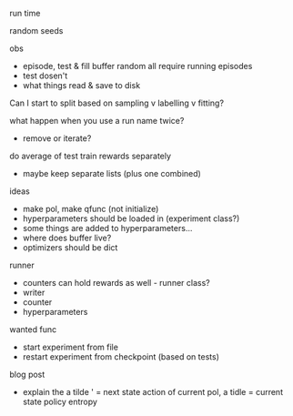 run time

random seeds

obs
- episode, test & fill buffer random all require running episodes
- test dosen't
- what things read & save to disk

Can I start to split based on sampling v labelling v fitting?

what happen when you use a run name twice?
- remove or iterate?

do average of test train rewards separately
- maybe keep separate lists (plus one combined)

ideas
- make pol, make qfunc (not initialize)
- hyperparameters should be loaded in (experiment class?)
- some things are added to hyperparameters...
- where does buffer live?
- optimizers should be dict

runner
- counters can hold rewards as well - runner class?
- writer
- counter
- hyperparameters

wanted func
- start experiment from file
- restart experiment from checkpoint (based on tests)

blog post

- explain the a tilde ' = next state action of current pol, a tidle = current state
policy entropy
